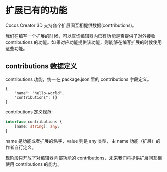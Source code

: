# 扩展已有的功能

Cocos Creator 3D 支持各个扩展间互相提供数据(contributions)。

我们在编写一个扩展的时候，可以查询编辑器内已有功能是否提供了对外接收 contributions 的功能。如果对应功能提供该功能，则能够在编写扩展的时候使用这些功能。

## contributions 数据定义

contributions 功能，统一在 package.json 里的 contributions 字段定义。

```jaon
{
    "name": "hello-world",
    "contributions": {}
}
```

contributions 定义规范:

```typescript
interface contributions {
    [name: string]: any;
}
```

name 是功能或者扩展的名字，value 则是 any 类型，由 name 功能（扩展）的作者自行定义。

现阶段只开放了对编辑器内部功能的 contributions，未来我们将提供扩展间互相使用 contributions 的能力。
